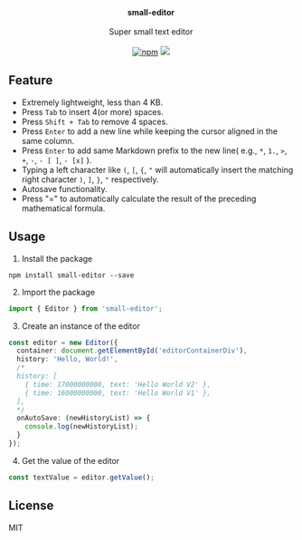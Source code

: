 <p align="center">
  <br/>
  <br/>
  <b>small-editor</b>
  <br />
  <br />
  <span>Super small text editor</span>
  <br />
  <br />
  <span>
    <a href="https://www.npmjs.org/package/small-editor"><img src="https://img.shields.io/npm/v/small-editor.svg?style=flat" alt="npm"></a> 
    <a href="./LICENSE" alt="GitHub license">
      <img src="https://img.shields.io/badge/license-MIT-blue.svg" />
    </a>
  </span>
  <br />
</p>

## Feature
* Extremely lightweight, less than 4 KB.
* Press `Tab` to insert 4(or more) spaces.
* Press `Shift + Tab` to remove 4 spaces.
* Press `Enter` to add a new line while keeping the cursor aligned in the same column.
* Press `Enter` to add same Markdown prefix to the new line( e.g., `*`, `1.`, `>`, `+`, `-`, `- [ ]`, `- [x]` ).
* Typing a left character like  `(`, `[`, `{`, `"` will automatically insert the matching right character `)`, `]`, `}`, `"` respectively.
* Autosave functionality.
* Press "=" to automatically calculate the result of the preceding mathematical formula.

## Usage

1. Install the package
```shell
npm install small-editor --save
```

2. Import the package
```typescript
import { Editor } from 'small-editor';
```

3. Create an instance of the editor
```typescript
const editor = new Editor({
  container: document.getElementById('editorContainerDiv'),
  history: 'Hello, World!',
  /*
  history: [
    { time: 17000000000, text: 'Hello World V2' },
    { time: 16000000000, text: 'Hello World V1' },
  ],
  */
  onAutoSave: (newHistoryList) => {
    console.log(newHistoryList);
  }
});
```

4. Get the value of the editor
```typescript
const textValue = editor.getValue();
```


## License
MIT